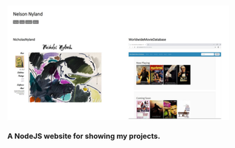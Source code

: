 [![PortfolioWebsite Image](public/img/portfolio.jpg)](http://www.nelsonnyland.com)

### A NodeJS website for showing my projects.
